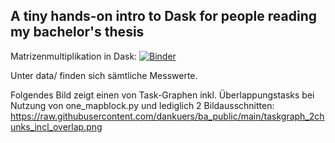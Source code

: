 ## A tiny hands-on intro to Dask for people reading my bachelor's thesis


Matrizenmultiplikation in Dask: [![Binder](https://mybinder.org/badge_logo.svg)](https://mybinder.org/v2/gh/dankuers/ba_public/HEAD)


Unter data/ finden sich sämtliche Messwerte.


Folgendes Bild zeigt einen von Task-Graphen inkl. Überlappungstasks bei Nutzung von one_mapblock.py und lediglich 2 Bildausschnitten:
https://raw.githubusercontent.com/dankuers/ba_public/main/taskgraph_2chunks_incl_overlap.png
